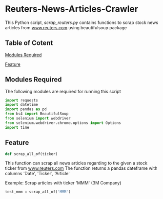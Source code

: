 # Reuters-News-Articles-Crawler
This Python script, *scrap_reuters.py* contains functions to scrap stock news articles from www.reuters.com using beautifulsoup package

## Table of Cotent
[Modules Required](#Module)

[Feature](#Feature)  

## Modules Required
The following modules are required for running this script
```python
import requests
import datetime
import pandas as pd
from bs4 import BeautifulSoup
from selenium import webdriver
from selenium.webdriver.chrome.options import Options
import time
```

## Feature
```python
def scrap_all_of(ticker)
```
This function can scrap all news articles regarding to the given a stock ticker from www.reuters.com
The function returns a pandas dateframe with columns 'Date', 'Ticker', 'Article'

Example:
Scrap articles with ticker 'MMM' (3M Company)
```python
test_mmm = scrap_all_of('MMM')
```

